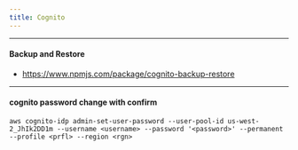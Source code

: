 ```yaml
---
title: Cognito
---
```


----
#### Backup and Restore

- https://www.npmjs.com/package/cognito-backup-restore

----
#### cognito password change with confirm

```shell
aws cognito-idp admin-set-user-password --user-pool-id us-west-2_JhIk2DD1m --username <username> --password '<password>' --permanent --profile <prfl> --region <rgn>
```
